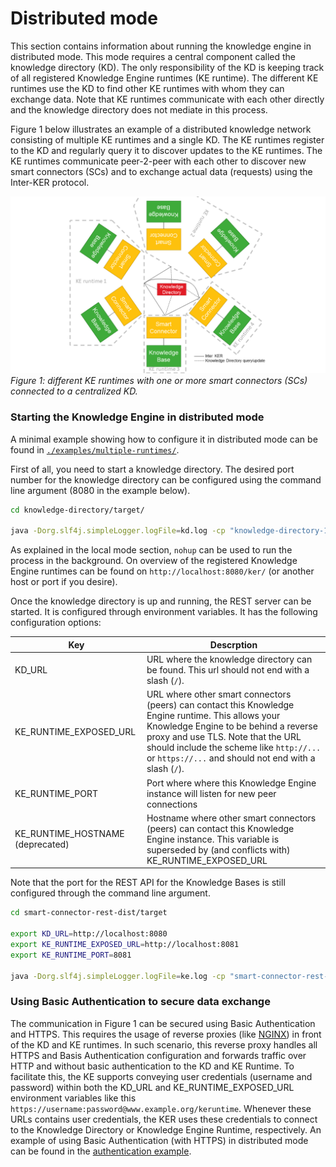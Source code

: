 Distributed mode
================

This section contains information about running the knowledge engine in distributed mode. This mode requires a central component called the knowledge directory (KD). The only responsibility of the KD is keeping track of all registered Knowledge Engine runtimes (KE runtime). The different KE runtimes use the KD to find other KE runtimes with whom they can exchange data. Note that KE runtimes communicate with each other directly and the knowledge directory does not mediate in this process.  

Figure 1 below illustrates an example of a distributed knowledge network consisting of multiple KE runtimes and a single KD. The KE runtimes register to the KD and regularly query it to discover updates to the KE runtimes. The KE runtimes communicate peer-2-peer with each other to discover new smart connectors (SCs) and to exchange actual data (requests) using the Inter-KER protocol.

![alt text](./img/distributed-mode.png)*Figure 1: different KE runtimes with one or more smart connectors \(SCs\) connected to a centralized KD.*

### Starting the Knowledge Engine in distributed mode

A minimal example showing how to configure it in distributed mode can be found in [`./examples/multiple-runtimes/`](./examples/multiple-runtimes/).

First of all, you need to start a knowledge directory. The desired port number for the knowledge directory can be configured using the command line argument (8080 in the example below).

```bash
cd knowledge-directory/target/

java -Dorg.slf4j.simpleLogger.logFile=kd.log -cp "knowledge-directory-1.2.1.jar:dependency/*" eu.knowledge.engine.knowledgedirectory.Main 8080
```

As explained in the local mode section, `nohup` can be used to run the process in the background. On overview of the registered Knowledge Engine runtimes can be found on `http://localhost:8080/ker/` (or another host or port if you desire).

Once the knowledge directory is up and running, the REST server can be started. It is configured through environment variables. It has the following configuration options:

| Key    | Descrption                                     |
|--------|------------------------------------------------|
| KD_URL | URL where the knowledge directory can be found. This url should not end with a slash (`/`).|
| KE_RUNTIME_EXPOSED_URL | URL where other smart connectors (peers) can contact this Knowledge Engine runtime. This allows your Knowledge Engine to be behind a reverse proxy and use TLS. Note that the URL should include the scheme like `http://...` or `https://...` and should not end with a slash (`/`).
| KE_RUNTIME_PORT | Port where where this Knowledge Engine instance will listen for new peer connections |
| KE_RUNTIME_HOSTNAME (deprecated) | Hostname where other smart connectors (peers) can contact this Knowledge Engine instance. This variable is superseded by (and conflicts with) KE_RUNTIME_EXPOSED_URL|

Note that the port for the REST API for the Knowledge Bases is still configured through the command line argument.

```bash
cd smart-connector-rest-dist/target

export KD_URL=http://localhost:8080
export KE_RUNTIME_EXPOSED_URL=http://localhost:8081
export KE_RUNTIME_PORT=8081

java -Dorg.slf4j.simpleLogger.logFile=ke.log -cp "smart-connector-rest-dist-1.2.1.jar:dependency/*" eu.knowledge.engine.rest.Main 8280
```

### Using Basic Authentication to secure data exchange

The communication in Figure 1 can be secured using Basic Authentication and HTTPS. This requires the usage of reverse proxies (like [NGINX](https://www.nginx.com/)) in front of the KD and KE runtimes. In such scenario, this reverse proxy handles all HTTPS and Basis Authentication configuration and forwards traffic over HTTP and without basic authentication to the KD and KE Runtime. To facilitate this, the KE supports conveying user credentials (username and password) within both the KD_URL and KE_RUNTIME_EXPOSED_URL environment variables like this `https://username:password@www.example.org/keruntime`. Whenever these URLs contains user credentials, the KER uses these credentials to connect to the Knowledge Directory or Knowledge Engine Runtime, respectively. An example of using Basic Authentication (with HTTPS) in distributed mode can be found in the [authentication example](../examples/authentication/).